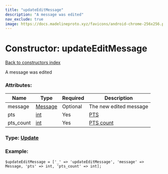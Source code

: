 ```yaml
---
title: "updateEditMessage"
description: "A message was edited"
nav_exclude: true
image: https://docs.madelineproto.xyz/favicons/android-chrome-256x256.png
---
```

# Constructor: updateEditMessage  
[Back to constructors index](/API_docs/constructors/index.html)



A message was edited

### Attributes:

| Name     |    Type       | Required | Description |
|----------|---------------|----------|-------------|
|message|[Message](/API_docs/types/Message.html) | Optional|The new edited message|
|pts|[int](/API_docs/types/int.html) | Yes|[PTS](https://core.telegram.org/api/updates)|
|pts\_count|[int](/API_docs/types/int.html) | Yes|[PTS count](https://core.telegram.org/api/updates)|



### Type: [Update](/API_docs/types/Update.html)


### Example:

```
$updateEditMessage = ['_' => 'updateEditMessage', 'message' => Message, 'pts' => int, 'pts_count' => int];
```  
